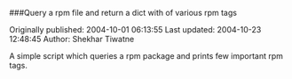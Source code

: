 ###Query a rpm file and return a dict with of various rpm tags

Originally published: 2004-10-01 06:13:55
Last updated: 2004-10-23 12:48:45
Author: Shekhar Tiwatne

A simple script which queries a rpm package and prints few important rpm tags.